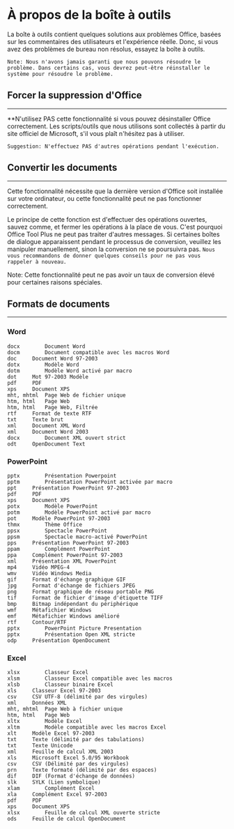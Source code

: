# À propos de la boîte à outils

La boîte à outils contient quelques solutions aux problèmes Office, basées sur les commentaires des utilisateurs et l'expérience réelle. Donc, si vous avez des problèmes de bureau non résolus, essayez la boîte à outils.

`Note: Nous n'avons jamais garanti que nous pouvons résoudre le problème. Dans certains cas, vous devrez peut-être réinstaller le système pour résoudre le problème.`

## Forcer la suppression d'Office

---

**N'utilisez PAS cette fonctionnalité si vous pouvez désinstaller Office correctement. Les scripts/outils que nous utilisons sont collectés à partir du site officiel de Microsoft, s'il vous plaît n'hésitez pas à utiliser.

`Suggestion: N'effectuez PAS d'autres opérations pendant l'exécution.`

## Convertir les documents

---

Cette fonctionnalité nécessite que la dernière version d'Office soit installée sur votre ordinateur, ou cette fonctionnalité peut ne pas fonctionner correctement.

Le principe de cette fonction est d'effectuer des opérations ouvertes, sauvez comme, et fermer les opérations à la place de vous. C'est pourquoi Office Tool Plus ne peut pas traiter d'autres messages. Si certaines boîtes de dialogue apparaissent pendant le processus de conversion, veuillez les manipuler manuellement, sinon la conversion ne se poursuivra pas. `Nous vous recommandons de donner quelques conseils pour ne pas vous rappeler à nouveau.`

Note: Cette fonctionnalité peut ne pas avoir un taux de conversion élevé pour certaines raisons spéciales.

## Formats de documents

---

### Word

```
docx		Document Word
docm		Document compatible avec les macros Word
doc		Document Word 97-2003
dotx		Modèle Word
dotm		Modèle Word activé par macro
dot		Mot 97-2003 Modèle
pdf		PDF
xps		Document XPS
mht, mhtml	Page Web de fichier unique
htm, html	Page Web
htm, html	Page Web, Filtrée
rtf		Format de texte RTF
txt		Texte brut
xml		Document XML Word
xml		Document Word 2003
docx		Document XML ouvert strict
odt		OpenDocument Text
```

### PowerPoint

```
pptx		Présentation Powerpoint
pptm		Présentation PowerPoint activée par macro
ppt		Présentation PowerPoint 97-2003
pdf		PDF
xps		Document XPS
potx		Modèle PowerPoint
potm		Modèle PowerPoint activé par macro
pot		Modèle PowerPoint 97-2003
thmx		Thème Office
ppsx		Spectacle PowerPoint
ppsm		Spectacle macro-activé PowerPoint
pps		Présentation PowerPoint 97-2003
ppam		Complément PowerPoint
ppa		Complément PowerPoint 97-2003
xml		Présentation XML PowerPoint
mp4		Vidéo MPEG-4
wmv		Vidéo Windows Media
gif		Format d'échange graphique GIF
jpg		Format d'échange de fichiers JPEG
png		Format graphique de réseau portable PNG
tif		Format de fichier d'image d'étiquette TIFF
bmp		Bitmap indépendant du périphérique
wmf		Métafichier Windows
emf		Métafichier Windows amélioré
rtf		Contour/RTF
pptx		PowerPoint Picture Presentation
pptx		Présentation Open XML stricte
odp		Présentation OpenDocument
```

### Excel

```
xlsx		Classeur Excel
xlsm		Classeur Excel compatible avec les macros
xlsb		Classeur binaire Excel
xls		Classeur Excel 97-2003
csv		CSV UTF-8 (délimité par des virgules)
xml		Données XML
mht, mhtml	Page Web à fichier unique
htm, html	Page Web
xltx		Modèle Excel
xltm		Modèle compatible avec les macros Excel
xlt		Modèle Excel 97-2003
txt		Texte (délimité par des tabulations)
txt		Texte Unicode
xml		Feuille de calcul XML 2003
xls		Microsoft Excel 5.0/95 Workbook
csv		CSV (Délimité par des virgules)
prn		Texte formaté (délimité par des espaces)
dif		DIF (Format d'échange de données)
slk		SYLK (Lien symbolique)
xlam		Complément Excel
xla		Complément Excel 97-2003
pdf		PDF
xps		Document XPS
xlsx		Feuille de calcul XML ouverte stricte
ods		Feuille de calcul OpenDocument
```
